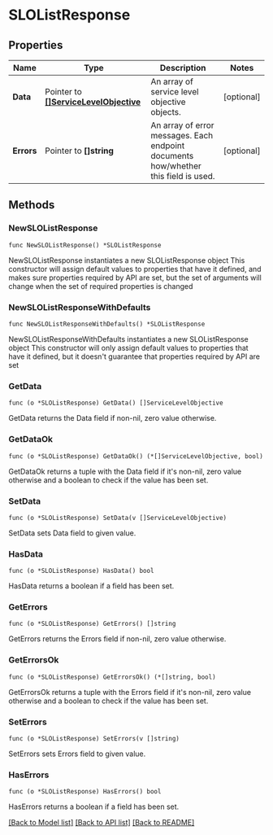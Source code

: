 # SLOListResponse

## Properties

Name | Type | Description | Notes
------------ | ------------- | ------------- | -------------
**Data** | Pointer to [**[]ServiceLevelObjective**](ServiceLevelObjective.md) | An array of service level objective objects. | [optional] 
**Errors** | Pointer to **[]string** | An array of error messages. Each endpoint documents how/whether this field is used. | [optional] 

## Methods

### NewSLOListResponse

`func NewSLOListResponse() *SLOListResponse`

NewSLOListResponse instantiates a new SLOListResponse object
This constructor will assign default values to properties that have it defined,
and makes sure properties required by API are set, but the set of arguments
will change when the set of required properties is changed

### NewSLOListResponseWithDefaults

`func NewSLOListResponseWithDefaults() *SLOListResponse`

NewSLOListResponseWithDefaults instantiates a new SLOListResponse object
This constructor will only assign default values to properties that have it defined,
but it doesn't guarantee that properties required by API are set

### GetData

`func (o *SLOListResponse) GetData() []ServiceLevelObjective`

GetData returns the Data field if non-nil, zero value otherwise.

### GetDataOk

`func (o *SLOListResponse) GetDataOk() (*[]ServiceLevelObjective, bool)`

GetDataOk returns a tuple with the Data field if it's non-nil, zero value otherwise
and a boolean to check if the value has been set.

### SetData

`func (o *SLOListResponse) SetData(v []ServiceLevelObjective)`

SetData sets Data field to given value.

### HasData

`func (o *SLOListResponse) HasData() bool`

HasData returns a boolean if a field has been set.

### GetErrors

`func (o *SLOListResponse) GetErrors() []string`

GetErrors returns the Errors field if non-nil, zero value otherwise.

### GetErrorsOk

`func (o *SLOListResponse) GetErrorsOk() (*[]string, bool)`

GetErrorsOk returns a tuple with the Errors field if it's non-nil, zero value otherwise
and a boolean to check if the value has been set.

### SetErrors

`func (o *SLOListResponse) SetErrors(v []string)`

SetErrors sets Errors field to given value.

### HasErrors

`func (o *SLOListResponse) HasErrors() bool`

HasErrors returns a boolean if a field has been set.


[[Back to Model list]](../README.md#documentation-for-models) [[Back to API list]](../README.md#documentation-for-api-endpoints) [[Back to README]](../README.md)


